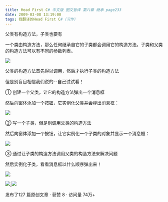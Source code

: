 ```yaml
---
title: Head First C# 中文版 图文皆译 第六章 继承 page233
date: 2009-03-08 13:19:00
tags: 我翻译的Head First C#（习作）
---
```

父类有构造方法，子类也要有

一个类由构造方法，那么任何继承自它的子类都会调用它的构造方法。子类和父类的构造方法可以有不同的参数列表。

![](https://p-blog.csdn.net/images/p_blog_csdn_net/cuipengfei1/EntryImages/20090308/2009-03-08_12-54-35.jpg)

父类的构造方法首先得以调用，然后才执行子类的构造方法

但是别盲目相信我们说的--自己试试看！

①  创建一个父类，让它的构造方法弹出一个消息框

然后向窗体添加一个按钮，它实例化父类并会弹出消息框：

![](https://p-blog.csdn.net/images/p_blog_csdn_net/cuipengfei1/EntryImages/20090308/2009-03-08_13-02-59.jpg)

②  写一个子类，但是别调用父类的构造方法

然后向窗体添加一个按钮，让它实例化一个子类的对象并显示一个消息框：

![](https://p-blog.csdn.net/images/p_blog_csdn_net/cuipengfei1/EntryImages/20090308/2009-03-08_13-07-06.jpg)

③  通过让子类的构造方法调用父类的构造方法来解决问题

然后实例化子类，看看消息框以什么顺序弹出来！

![](https://p-blog.csdn.net/images/p_blog_csdn_net/cuipengfei1/EntryImages/20090308/2009-03-08_13-12-44.jpg)



[ ![](https://profile.csdnimg.cn/5/2/5/3_cuipengfei1)
![](https://g.csdnimg.cn/static/user-reg-year/1x/11.png)
](https://blog.csdn.net/cuipengfei1)



发布了127 篇原创文章  ·  获赞 8  ·  访问量 74万+

